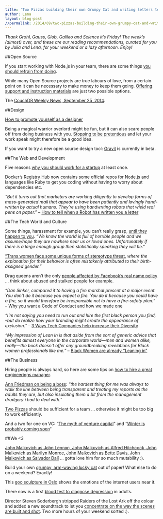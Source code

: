 ```yaml
---
title: 'Two Pizzas building their own Grumpy Cat and writing letters to Robots: TGIF! (46)'
author: Lena
layout: blog-post
//permalink: /2014/09/two-pizzas-building-their-own-grumpy-cat-and-writing-letters-to-robots/
---
```



<em>Thank Grohl, Gauss, Glob, Galileo and Science it’s Friday! The week’s (almost) over, and these are our reading recommendations, curated for you by Julia and Lena, for your weekend or a lazy afternoon. Enjoy!</em>


##Open Source

If you start working with Node.js in your team, there are some things <a href="http://de.slideshare.net/jeharrell/9-antipatterns-for-nodejs-teams">you should refrain from doing</a>.

While many Open Source projects are true labours of love, from a certain point on it can be necessary to make money to keep them going. <a href="http://www.makeuseof.com/tag/understanding-how-open-source-software-developers-make-money/">Offering support and instruction materials</a> are just two possible options.

The <a href="http://blog.couchdb.org/2014/09/25/couchdb-weekly-news-september-25-2014/">CouchDB Weekly News, September 25, 2014</a>.


##Design

<a href="http://www.creativebloq.com/business/how-promote-yourself-designer-91413040">How to promote yourself as a designer</a>

Being a magical warrior overlord might be fun, but it can also scare people off from doing business with you. <a href="http://www.webdesignerdepot.com/2014/09/the-end-of-the-pretentious-designer/">Stopping to be pretentious</a> and let your work speak might therefore be a good idea.

If you want to try a new open source design tool: <a href="http://gravit.io/">Gravit</a> is currently in beta.


##The Web and Development

Five reasons <a href="http://techcrunch.com/2014/09/20/5-reasons-you-should-work-for-a-startup-at-least-once/">why you should work for a startup</a> at least once.

Docker&#8217;s <a href="https://registry.hub.docker.com/">Registry Hub</a> now contains some official repos for Node.js and languages like Ruby to get you coding without having to worry about dependencies etc.

<em>&#8220;But it turns out that marketers are working diligently to develop forms of mass-generated mail that appear to have been patiently and lovingly hand-written by actual humans. They’re using handwriting robots that wield real pens on paper.&#8221; – </em><a href="https://medium.com/message/how-to-tell-when-a-robot-has-written-you-a-letter-701562705d59">How to tell when a Robot has written you a letter</a>


##The Tech World and Culture

Some things, harassment for example, you can&#8217;t really grasp, <a href="http://jiggypete.blogspot.co.uk/2014/09/now-i-know.html">until they happen to you</a>. <em>&#8220;We know the world is full of horrible people and we assume/hope they are nowhere near us or loved ones. Unfortunately if there is a large enough group then statistically speaking they will be.&#8221;</em>

<a href="http://www.academia.edu/6158344/Stereotype_Threat_and_Attributional_Ambiguity_for_Trans_Women">&#8220;Trans women face some unique forms of stereotype threat</a>, <em>where the explanation for their behavior is often mistakenly attributed to their birth-assigned gender.&#8221;</em>

Drag queens aren&#8217;t the only <a href="http://www.businessinsider.com/drag-queens-arent-the-only-people-affected-by-facebooks-real-name-policy-2014-9">people affected by Facebook&#8217;s real name policy</a> … think about abused and stalked people for example.

<em>&#8220;Dan Sinker, compared it to having a fire marshal present at a major event. You don’t do it because you expect a fire. You do it because you could have a fire, so it would therefore be irresponsible not to have a fire-safety plan.&#8221;</em> – <a href="http://incisive.nu/2014/codes-of-conduct/">Why you want a Code of Conduct and how we made one</a>

<em>&#8220;I&#8217;m not saying you need to run out and hire the first black person you find, &#8211;but do realize how your branding might create the appearance of exclusion.&#8221; </em>– <a href="http://www.inc.com/kathryn-finney/3-ways-tech-companies-help-increase-their-diversity.html">3 Ways Tech Companies help increase their Diversity</a>

<em>&#8220;My impression of <em>Lean In</em> is that aside from the sort of generic advice that benefits almost everyone in the corporate world—men and women alike, really—the book doesn’t offer any groundbreaking revelations for Black women professionals like me.&#8221; – </em><a href="http://rhrealitycheck.org/article/2014/09/18/black-women-already-leaning/?utm_content=bufferb494a&utm_medium=social&utm_source=twitter.com&utm_campaign=buffer">Black Women are already &#8220;Leaning in&#8221;</a>


##The Business

Hiring people is always hard, so here are some tips on <a href="http://venturebeat.com/2014/09/21/how-to-hire-a-great-engineering-manager/">how to hire a great engineerings manager</a>.

<a href="http://annfriedman.com/post/85021148718/on-being-a-boss">Ann Friedman on being a boss</a>: <em>&#8220;the hardest thing for me was always to walk the line between being transparent and treating my reports as the adults they are, but also insulating them a bit from the management drudgery i had to deal with.&#8221;</em>

<a href="http://blog.idonethis.com/two-pizza-team/">Two Pizzas</a> should be sufficient for a team … otherwise it might be too big to work efficiently.

And a two for one on VC: &#8220;<a href="http://recode.net/2014/09/11/the-myth-of-venture-capital/">The myth of venture capital</a>&#8221; and &#8220;<a href="http://techcrunch.com/2014/09/18/winter-is-probably-coming-soon/">Winter is probably coming soon</a>&#8220;


##We <3

<a href="http://mashable.com/2014/09/24/john-malkovich-photography/">John Malkovich as John Lennon, John Malkovich as Alfred Hitchcock, John Malkovich as Marilyn Monroe, John Malkovich as Bette Davis, John Malkovich as Salvador Dalí</a> … gotta love him for so much mutability :).

Build your own <a href="http://digitprop.com/wp-content/uploads/2014/09/grumpy_lucky_cat.pdf">grumpy, arm-waving lucky cat</a> out of paper! What else to do on a weekend? Exactly!


This <a href="http://www.theverge.com/2014/9/24/6842097/goo-sculpture-shows-emotions-of-oslos-internet-users">goo sculpture in Oslo</a> shows the emotions of the internet users near it.

There now is a first <a href="http://www.sciencedaily.com/releases/2014/09/140917121229.htm">blood test to diagnose depression</a> in adults.

Director Steven Soderbergh stripped Raiders of the Lost Ark off the colour and added a new soundtrack to let you <a href="http://extension765.com/sdr/18-raiders">concentrate on the way the scenes are built and shot</a>. Two more hours of your weekend sorted :).

